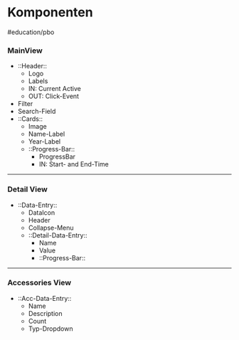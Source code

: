 # Komponenten 
#education/pbo

### MainView
- ::Header::
	- Logo
	- Labels
	- IN: Current Active
	- OUT: Click-Event
- Filter
- Search-Field
- ::Cards::
	- Image 
	- Name-Label
	- Year-Label
	- ::Progress-Bar::
		- ProgressBar
		- IN: Start- and End-Time
- - - -
### Detail View
- ::Data-Entry::
	- DataIcon
	- Header
	- Collapse-Menu
	- ::Detail-Data-Entry::
		- Name
		- Value
		- ::Progress-Bar::
- - - -
### Accessories View
- ::Acc-Data-Entry::
	- Name
	- Description
	- Count
	- Typ-Dropdown